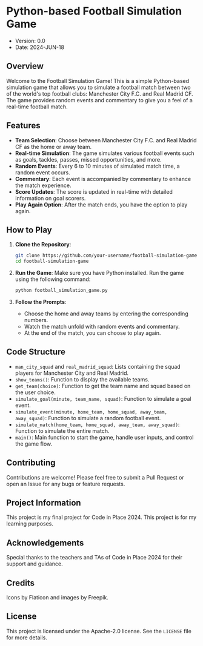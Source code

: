 # Python-based Football Simulation Game

- Version: 0.0
- Date: 2024-JUN-18

## Overview
Welcome to the Football Simulation Game! This is a simple Python-based simulation game that allows you to simulate a football match between two of the world's top football clubs: Manchester City F.C. and Real Madrid CF. The game provides random events and commentary to give you a feel of a real-time football match.

## Features
- **Team Selection**: Choose between Manchester City F.C. and Real Madrid CF as the home or away team.
- **Real-time Simulation**: The game simulates various football events such as goals, tackles, passes, missed opportunities, and more.
- **Random Events**: Every 6 to 10 minutes of simulated match time, a random event occurs.
- **Commentary**: Each event is accompanied by commentary to enhance the match experience.
- **Score Updates**: The score is updated in real-time with detailed information on goal scorers.
- **Play Again Option**: After the match ends, you have the option to play again.



## How to Play
1. **Clone the Repository**:
    ```sh
    git clone https://github.com/your-username/football-simulation-game.git
    cd football-simulation-game
    ```

2. **Run the Game**:
    Make sure you have Python installed. Run the game using the following command:
    ```sh
    python football_simulation_game.py
    ```

3. **Follow the Prompts**:
    - Choose the home and away teams by entering the corresponding numbers.
    - Watch the match unfold with random events and commentary.
    - At the end of the match, you can choose to play again.



## Code Structure
- `man_city_squad` and `real_madrid_squad`: Lists containing the squad players for Manchester City and Real Madrid.
- `show_teams()`: Function to display the available teams.
- `get_team(choice)`: Function to get the team name and squad based on the user choice.
- `simulate_goal(minute, team_name, squad)`: Function to simulate a goal event.
- `simulate_event(minute, home_team, home_squad, away_team, away_squad)`: Function to simulate a random football event.
- `simulate_match(home_team, home_squad, away_team, away_squad)`: Function to simulate the entire match.
- `main()`: Main function to start the game, handle user inputs, and control the game flow.



## Contributing
Contributions are welcome! Please feel free to submit a Pull Request or open an Issue for any bugs or feature requests.

## Project Information
This project is my final project for Code in Place 2024. This project is for my learning purposes.

## Acknowledgements
Special thanks to the teachers and TAs of Code in Place 2024 for their support and guidance.

## Credits
Icons by Flaticon and images by Freepik. 

## License
This project is licensed under the Apache-2.0 license. See the `LICENSE` file for more details.